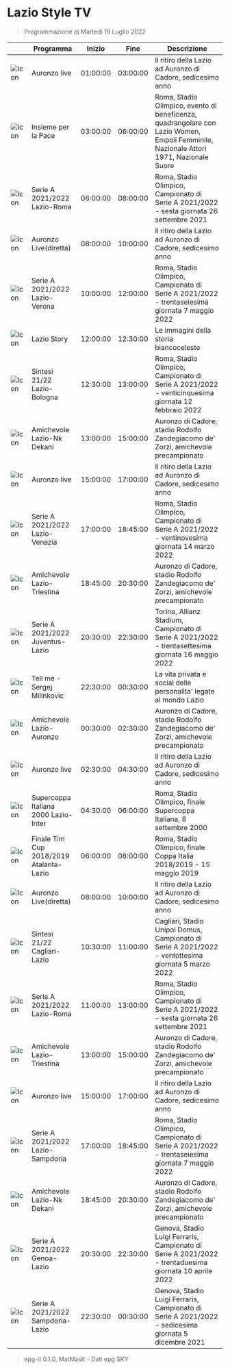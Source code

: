 # Lazio Style TV
> Programmazione di Martedì 19 Luglio 2022

||Programma|Inizio|Fine|Descrizione|
|---|---|---|---|---|
|![Icon](https://guidatv.sky.it/uuid/sportcalcio_cover_gc2KOQiZI.png)|Auronzo live|01:00:00|03:00:00|Il ritiro della Lazio ad Auronzo di Cadore, sedicesimo anno
|![Icon](https://guidatv.sky.it/uuid/sportcalcio_cover_gc2KOQiZI.png)|Insieme per la Pace|03:00:00|06:00:00|Roma, Stadio Olimpico, evento di beneficenza, quadrangolare con Lazio Women, Empoli Femminile, Nazionale Attori 1971, Nazionale Suore
|![Icon](https://guidatv.sky.it/uuid/sportcalcio_cover_gc2KOQiZI.png)|Serie A 2021/2022 Lazio-Roma|06:00:00|08:00:00|Roma, Stadio Olimpico, Campionato di Serie A 2021/2022 - sesta giornata 26 settembre 2021
|![Icon](https://guidatv.sky.it/uuid/sportcalcio_cover_gc2KOQiZI.png)|Auronzo Live(diretta)|08:00:00|10:00:00|Il ritiro della Lazio ad Auronzo di Cadore, sedicesimo anno
|![Icon](https://guidatv.sky.it/uuid/sportcalcio_cover_gc2KOQiZI.png)|Serie A 2021/2022 Lazio-Verona|10:00:00|12:00:00|Roma, Stadio Olimpico, Campionato di Serie A 2021/2022 - trentaseiesima giornata 7 maggio 2022
|![Icon](https://guidatv.sky.it/uuid/sportcalcio_cover_gc2KOQiZI.png)|Lazio Story|12:00:00|12:30:00|Le immagini della storia biancoceleste
|![Icon](https://guidatv.sky.it/uuid/sportcalcio_cover_gc2KOQiZI.png)|Sintesi 21/22 Lazio-Bologna|12:30:00|13:00:00|Roma, Stadio Olimpico, Campionato di Serie A 2021/2022 - venticinquesima giornata 12 febbraio 2022
|![Icon](https://guidatv.sky.it/uuid/sportcalcio_cover_gc2KOQiZI.png)|Amichevole Lazio-Nk Dekani|13:00:00|15:00:00|Auronzo di Cadore, stadio Rodolfo Zandegiacomo de&#039; Zorzi, amichevole precampionato
|![Icon](https://guidatv.sky.it/uuid/sportcalcio_cover_gc2KOQiZI.png)|Auronzo live|15:00:00|17:00:00|Il ritiro della Lazio ad Auronzo di Cadore, sedicesimo anno
|![Icon](https://guidatv.sky.it/uuid/sportcalcio_cover_gc2KOQiZI.png)|Serie A 2021/2022 Lazio-Venezia|17:00:00|18:45:00|Roma, Stadio Olimpico, Campionato di Serie A 2021/2022 - ventinovesima giornata 14 marzo 2022
|![Icon](https://guidatv.sky.it/uuid/sportcalcio_cover_gc2KOQiZI.png)|Amichevole Lazio-Triestina|18:45:00|20:30:00|Auronzo di Cadore, stadio Rodolfo Zandegiacomo de&#039; Zorzi, amichevole precampionato
|![Icon](https://guidatv.sky.it/uuid/sportcalcio_cover_gc2KOQiZI.png)|Serie A 2021/2022 Juventus-Lazio|20:30:00|22:30:00|Torino, Allianz Stadium, Campionato di Serie A 2021/2022 - trentasettesima giornata 16 maggio 2022
|![Icon](https://guidatv.sky.it/uuid/sportcalcio_cover_gc2KOQiZI.png)|Tell me - Sergej Milinkovic|22:30:00|00:30:00|La vita privata e social delle personalita&#039; legate al mondo Lazio
|![Icon](https://guidatv.sky.it/uuid/sportcalcio_cover_gc2KOQiZI.png)|Amichevole Lazio-Auronzo|00:30:00|02:30:00|Auronzo di Cadore, stadio Rodolfo Zandegiacomo de&#039; Zorzi, amichevole precampionato
|![Icon](https://guidatv.sky.it/uuid/sportcalcio_cover_gc2KOQiZI.png)|Auronzo live|02:30:00|04:30:00|Il ritiro della Lazio ad Auronzo di Cadore, sedicesimo anno
|![Icon](https://guidatv.sky.it/uuid/sportcalcio_cover_gc2KOQiZI.png)|Supercoppa Italiana 2000 Lazio-Inter|04:30:00|06:00:00|Roma, Stadio Olimpico, finale Supercoppa Italiana, 8 settembre 2000
|![Icon](https://guidatv.sky.it/uuid/sportcalcio_cover_gc2KOQiZI.png)|Finale Tim Cup 2018/2019 Atalanta-Lazio|06:00:00|08:00:00|Roma, Stadio Olimpico, finale Coppa Italia 2018/2019 - 15 maggio 2019
|![Icon](https://guidatv.sky.it/uuid/sportcalcio_cover_gc2KOQiZI.png)|Auronzo Live(diretta)|08:00:00|10:00:00|Il ritiro della Lazio ad Auronzo di Cadore, sedicesimo anno
|![Icon](https://guidatv.sky.it/uuid/sportcalcio_cover_gc2KOQiZI.png)|Sintesi 21/22 Cagliari-Lazio|10:30:00|11:00:00|Cagliari, Stadio Unipol Domus, Campionato di Serie A 2021/2022 - ventottesima giornata 5 marzo 2022
|![Icon](https://guidatv.sky.it/uuid/sportcalcio_cover_gc2KOQiZI.png)|Serie A 2021/2022 Lazio-Roma|11:00:00|13:00:00|Roma, Stadio Olimpico, Campionato di Serie A 2021/2022 - sesta giornata 26 settembre 2021
|![Icon](https://guidatv.sky.it/uuid/sportcalcio_cover_gc2KOQiZI.png)|Amichevole Lazio-Triestina|13:00:00|15:00:00|Auronzo di Cadore, stadio Rodolfo Zandegiacomo de&#039; Zorzi, amichevole precampionato
|![Icon](https://guidatv.sky.it/uuid/sportcalcio_cover_gc2KOQiZI.png)|Auronzo live|15:00:00|17:00:00|Il ritiro della Lazio ad Auronzo di Cadore, sedicesimo anno
|![Icon](https://guidatv.sky.it/uuid/sportcalcio_cover_gc2KOQiZI.png)|Serie A 2021/2022 Lazio-Sampdoria|17:00:00|18:45:00|Roma, Stadio Olimpico, Campionato di Serie A 2021/2022 - trentaseiesima giornata 7 maggio 2022
|![Icon](https://guidatv.sky.it/uuid/sportcalcio_cover_gc2KOQiZI.png)|Amichevole Lazio-Nk Dekani|18:45:00|20:30:00|Auronzo di Cadore, stadio Rodolfo Zandegiacomo de&#039; Zorzi, amichevole precampionato
|![Icon](https://guidatv.sky.it/uuid/sportcalcio_cover_gc2KOQiZI.png)|Serie A 2021/2022 Genoa-Lazio|20:30:00|22:30:00|Genova, Stadio Luigi Ferraris, Campionato di Serie A 2021/2022 - trentaduesima giornata 10 aprile 2022
|![Icon](https://guidatv.sky.it/uuid/sportcalcio_cover_gc2KOQiZI.png)|Serie A 2021/2022 Sampdoria-Lazio|22:30:00|00:30:00|Genova, Stadio Luigi Ferraris, Campionato di Serie A 2021/2022 - sedicesima giornata 5 dicembre 2021



 > epg-it 0.1.0, MatMasIt - Dati epg SKY